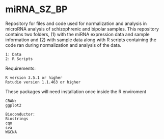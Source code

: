 # miRNA_SZ_BP

Repository for files and code used for normalization and analysis in microRNA analysis of schizophrenic and bipolar samples. This repository contains two folders, (1) with the miRNA expression data and sample information and (2) with sample data along with R scripts containing the code ran during normalization and analysis of the data. 

```
1: Data
2: R Scripts
```
Requirements:
```
R version 3.5.1 or higher
Rstudio version 1.1.463 or higher        
```

These packages will need installation once inside the R enviroment
```
CRAN:
ggplot2

Bioconductor:
Biostrings
cqn
sva
WGCNA
```



